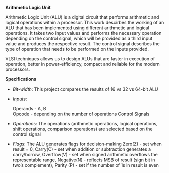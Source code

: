 **Arithmetic Logic Unit**

Arithmetic Logic Unit (ALU) is a digital circuit that performs arithmetic and logical operations within a processor.
This work descirbes the working of an ALU that has been implemented using different arithmetic and logical operations.
It takes two input values and performs the necessary operation depending on the control signal, which will be provided as a third input value and produces the respective result. The control signal describes the type of operation that needs to be performed on the inputs provided.

VLSI techniques allows us to design ALUs that are faster in execution of operation, better in power-efficiency, compact and reliable for the modern processors.

**Specifications**

- _Bit-width_: This project compares the results of 16 vs 32 vs 64-bit ALU
  
- _Inputs_:
  
  Operands - A, B  
  Opcode - depending on the number of operations
  Control Signals
- _Operations_: The operations (arithmetic operations, logical operations, shift operations, comparison operations) are selected based on the control signal
  
- _Flags_: The ALU generates flags for decision-making
  Zero(Z) - set when result = 0, 
  Carry(C) - set when addition or subtraction generates a carry/borrow, 
  Overflow(V) - set when signed arithmetic overflows the representable range, 
  Negative(N) - reflects MSB of result (sign bit in two’s complement), 
  Parity (P) - set if the number of 1s in result is even
